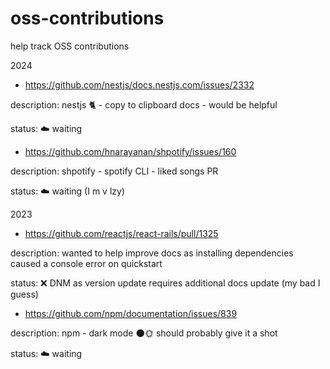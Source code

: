 # oss-contributions

help track OSS contributions

2024

- https://github.com/nestjs/docs.nestjs.com/issues/2332

description: nestjs 🐈 - copy to clipboard docs - would be helpful

status: ☁️ waiting

- https://github.com/hnarayanan/shpotify/issues/160

description: shpotify - spotify CLI - liked songs PR

status: ☁️ waiting (I m v lzy)

2023 

- https://github.com/reactjs/react-rails/pull/1325

description: wanted to help improve docs as installing dependencies caused a console error on quickstart

status: ❌ DNM as version update requires additional docs update (my bad I guess)

- https://github.com/npm/documentation/issues/839


description: npm - dark mode 🌑🌞 should probably give it a shot

status: ☁️ waiting

